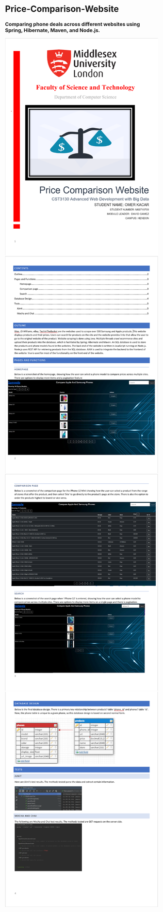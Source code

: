 # Price-Comparison-Website


   ### Comparing phone deals across different websites using Spring, Hibernate, Maven, and Node.js.

<img src="README_Images/page1.png">
<img src="README_Images/page2.png">
<img src="README_Images/page3.png">
<img src="README_Images/page4.png">
